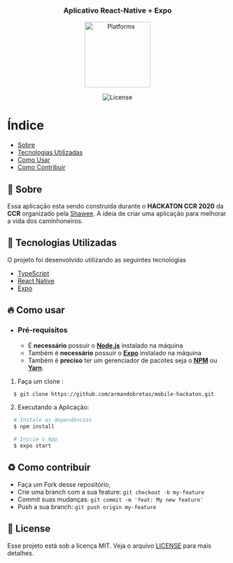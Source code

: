 <h3 align="center">
    <b>Aplicativo React-Native + Expo</b> 
</h3>

<p align="center">
  <img alt="Platforms" src="https://i.ibb.co/GndxJKn/download.png" width="150">
</p>

<p align="center">
  <img alt="License" src="https://img.shields.io/github/license/vitorserrano/ecoleta?color=%237519C1">
</p>

#  Índice

- [Sobre](#sobre)
- [Tecnologias Utilizadas](#tecnologias-utilizadas)
- [Como Usar](#como-usar)
- [Como Contribuir](#como-contribuir)

<a id="sobre"></a>

## :bookmark:  Sobre
 

Essa aplicação esta sendo construída durante o <strong>HACKATON CCR 2020</strong> da <strong>CCR</strong> organizado pela [Shawee](https://shawee.io/). A ideia de criar uma aplicação para melhorar a vida dos caminhoneiros.</strong>

<a id="tecnologias-utilizadas"></a>

## :rocket:  Tecnologias Utilizadas

O projeto foi desenvolvido utilizando as seguintes tecnologias

- [TypeScript](https://www.typescriptlang.org/)
- [React Native](https://reactnative.dev/)
- [Expo](https://expo.io/)


<a id="como-usar"></a>

## :fire:  Como usar

- ### **Pré-requisitos**

  - É **necessário** possuir o **[Node.js](https://nodejs.org/en/)** instalado na máquina
  - Também é **necessário** possuir o **[Expo](https://expo.io/)** instalado na máquina
  - Também é **preciso** ter um gerenciador de pacotes seja o **[NPM](https://www.npmjs.com/)** ou **[Yarn](https://yarnpkg.com/)**.

1. Faça um clone :

```sh
  $ git clone https://github.com/armandobretas/mobile-hackaton.git
```

2. Executando a Aplicação:

```sh
  # Instale as dependências
  $ npm install

  # Inicie o App
  $ expo start

```

<a id="como-contribuir"></a>

## :recycle:  Como contribuir

- Faça um Fork desse repositório,
- Crie uma branch com a sua feature: `git checkout -b my-feature`
- Commit suas mudanças: `git commit -m 'feat: My new feature'`
- Push a sua branch: `git push origin my-feature`


## :memo:  License

Esse projeto está sob a licença MIT. Veja o arquivo [LICENSE](LICENSE.md) para mais detalhes.
